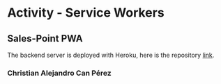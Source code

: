 # Activity - Service Workers

## Sales-Point PWA

The backend server is deployed with Heroku, here is the repository [link](https://github.com/ChristianCan-Ksquare/backend-salespoint).

### Christian Alejandro Can Pérez

